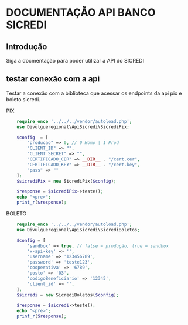 # DOCUMENTAÇÃO API BANCO SICREDI

## Introdução

Siga a docmentação para poder utilizar a API do SICREDI

## testar conexão com a api

Testar a conexão com a biblioteca que acessar os endpoints da api pix e boleto sicredi.<br>

PIX

```php
    require_once '../../../vendor/autoload.php';
    use Divulgueregional\ApiSicredi\SicrediPix;

    $config  = [
        "producao" => 0, // 0 Homo | 1 Prod
        "CLIENT_ID" => "",
        "CLIENT_SECRET" => "",
        "CERTIFICADO_CER" => __DIR__ . "/cert.cer",
        "CERTIFICADO_KEY" => __DIR__ . "/cert.key",
        "pass" => ""
    ];
    $sicrediPix = new SicrediPix($config);

    $response = $sicrediPix->teste();
    echo "<pre>";
    print_r($response);
```

BOLETO

```php
    require_once '../../../vendor/autoload.php';
    use Divulgueregional\ApiSicredi\SicrediBoletos;

    $config = [
        'sandbox' => true, // false = produção, true = sandbox
        'x-api-key' => '',
        'username' => '123456789',
        'password' => 'teste123',
        'cooperativa' => '6789',
        'posto' => '03',
        'codigoBeneficiario' => '12345',
        'client_id' => '',
    ];
    $sicredi = new SicrediBoletos($config);

    $response = $sicredi->teste();
    echo "<pre>";
    print_r($response);
```
